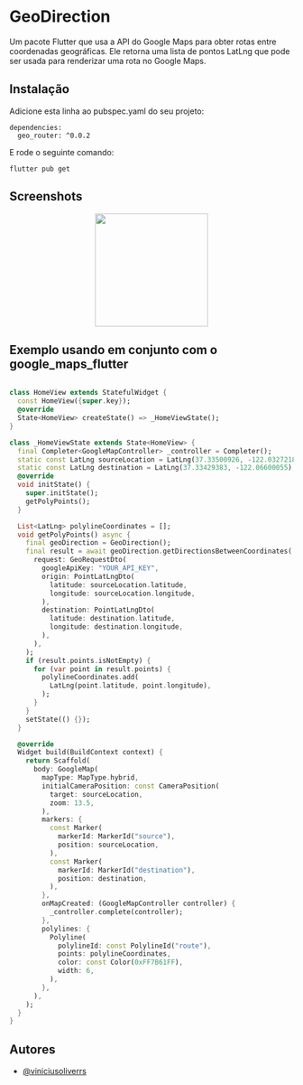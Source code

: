 
# GeoDirection
Um pacote Flutter que usa a API do Google Maps para obter rotas entre coordenadas geográficas. Ele retorna uma lista de pontos LatLng que pode ser usada para renderizar uma rota no Google Maps.

## Instalação
Adicione esta linha ao pubspec.yaml do seu projeto:
```
dependencies:
  geo_router: ^0.0.2
```
E rode o seguinte comando:
```
flutter pub get
```

## Screenshots

<center>
  <img src="https://github.com/viniciusoliverrs/flutter_geo_router/blob/main/screenshots/demo.png" width="200"/>
</center>


## Exemplo usando em conjunto com o google_maps_flutter 

```dart

class HomeView extends StatefulWidget {
  const HomeView({super.key});
  @override
  State<HomeView> createState() => _HomeViewState();
}

class _HomeViewState extends State<HomeView> {
  final Completer<GoogleMapController> _controller = Completer();
  static const LatLng sourceLocation = LatLng(37.33500926, -122.03272188);
  static const LatLng destination = LatLng(37.33429383, -122.06600055);
  @override
  void initState() {
    super.initState();
    getPolyPoints();
  }

  List<LatLng> polylineCoordinates = [];
  void getPolyPoints() async {
    final geoDirection = GeoDirection();
    final result = await geoDirection.getDirectionsBetweenCoordinates(
      request: GeoRequestDto(
        googleApiKey: "YOUR_API_KEY",
        origin: PointLatLngDto(
          latitude: sourceLocation.latitude,
          longitude: sourceLocation.longitude,
        ),
        destination: PointLatLngDto(
          latitude: destination.latitude,
          longitude: destination.longitude,
        ),
      ),
    );
    if (result.points.isNotEmpty) {
      for (var point in result.points) {
        polylineCoordinates.add(
          LatLng(point.latitude, point.longitude),
        );
      }
    }
    setState(() {});
  }

  @override
  Widget build(BuildContext context) {
    return Scaffold(
      body: GoogleMap(
        mapType: MapType.hybrid,
        initialCameraPosition: const CameraPosition(
          target: sourceLocation,
          zoom: 13.5,
        ),
        markers: {
          const Marker(
            markerId: MarkerId("source"),
            position: sourceLocation,
          ),
          const Marker(
            markerId: MarkerId("destination"),
            position: destination,
          ),
        },
        onMapCreated: (GoogleMapController controller) {
          _controller.complete(controller);
        },
        polylines: {
          Polyline(
            polylineId: const PolylineId("route"),
            points: polylineCoordinates,
            color: const Color(0xFF7B61FF),
            width: 6,
          ),
        },
      ),
    );
  }
}

```




## Autores
- [@viniciusoliverrs](https://github.com/viniciusoliverrs)

